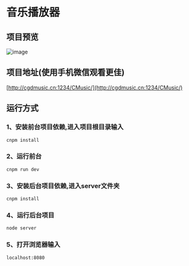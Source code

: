 # 音乐播放器

## 项目预览

![image](https://github.com/hhzzcc/CMusic/CMusic.gif)

## 项目地址(使用手机微信观看更佳)


[http://cgdmusic.cn:1234/CMusic/](http://cgdmusic.cn:1234/CMusic/)


## 运行方式

### 1、安装前台项目依赖,进入项目根目录输入


```
cnpm install
```
### 2、运行前台


```
cnpm run dev
```
### 3、安装后台项目依赖,进入server文件夹


```
cnpm install
```
### 4、运行后台项目


```
node server
```
### 5、打开浏览器输入


```
localhost:8080
```





